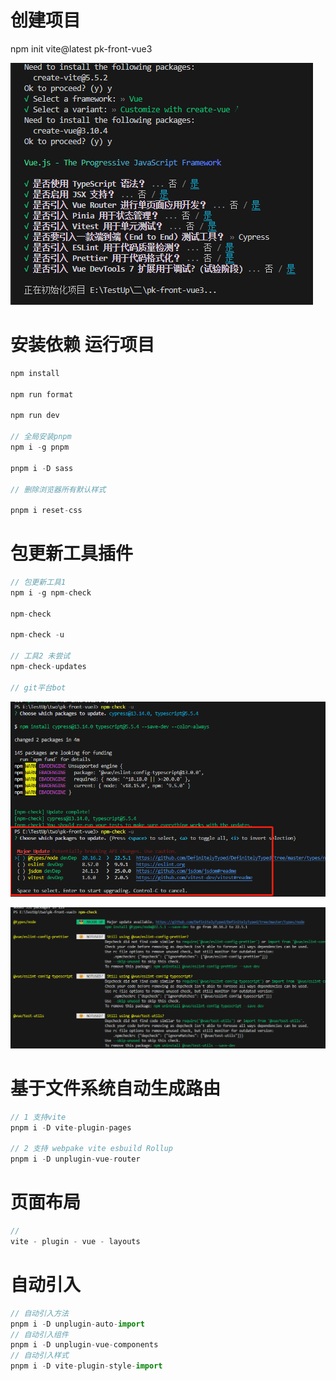 # 创建项目

npm init vite@latest pk-front-vue3

![alt text](./src/assets/image.png)

# 安装依赖 运行项目

```js
npm install

npm run format

npm run dev

// 全局安装pnpm
npm i -g pnpm

pnpm i -D sass

// 删除浏览器所有默认样式

pnpm i reset-css
```

# 包更新工具插件

```js
// 包更新工具1
npm i -g npm-check

npm-check

npm-check -u

// 工具2 未尝试
npm-check-updates

// git平台bot
```

![alt text](./src/assets/image-1.png)

![alt text](./src/assets/image-2.png)

# 基于文件系统自动生成路由

```js
// 1 支持vite
pnpm i -D vite-plugin-pages

// 2 支持 webpake vite esbuild Rollup
pnpm i -D unplugin-vue-router
```

# 页面布局

```js
//
vite - plugin - vue - layouts
```

# 自动引入

```js
// 自动引入方法
pnpm i -D unplugin-auto-import
// 自动引入组件
pnpm i -D unplugin-vue-components
// 自动引入样式
pnpm i -D vite-plugin-style-import
```
